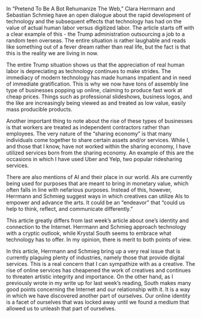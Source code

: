 In “Pretend To Be A Bot Rehumanize The Web,” Clara Herrmann and Sebastian Schmieg have an open dialogue about the rapid development of technology and the subsequent effects that technology has had on the value of actual human labor versus digitized labor. The article starts off with a clear example of this - the Trump administration outsourcing a job to a random teen overseas. The entire situation is rather laughable and reads like something out of a fever dream rather than real life, but the fact is that this is the reality we are living in now.

The entire Trump situation shows us that the appreciation of real human labor is depreciating as technology continues to make strides. The immediacy of modern technology has made humans impatient and in need of immediate gratification. This is why we now have tons of assembly line type of businesses popping up online, claiming to produce fast work at cheap prices. Things such as professional slideshows, business logos, and the like are increasingly being viewed as and treated as low value, easily mass producible products.

Another important thing to note about the rise of these types of businesses is that workers are treated as independent contractors rather than employees. The very nature of the “sharing economy” is that many individuals come together to share certain assets and/or services. While I, and those that I know, have not worked within the sharing economy, I have utilized services born from the sharing economy. An example of this are the occasions in which I have used Uber and Yelp, two popular ridesharing services.

There are also mentions of AI and their place in our world. AIs are currently being used for purposes that are meant to bring in monetary value, which often falls in line with nefarious purposes. Instead of this, however, Herrmann and Schmieg suggest ways in which creatives can utilize AIs to empower and advance the arts. It could be an “endeavor” that “could us help to think, reflect, and communicate differently.”

This article greatly differs from last week’s article about one’s identity and connection to the Internet. Herrmann and Schmieg approach technology with a cryptic outlook, while Krystal South seems to embrace what technology has to offer. In my opinion, there is merit to both points of view.

In this article, Herrmann and Schmieg bring up a very real issue that is currently plaguing plenty of industries, namely those that provide digital services. This is a real concern that I can sympathize with as a creative. The rise of online services has cheapened the work of creatives and continues to threaten artistic integrity and importance. On the other hand, as I previously wrote in my write up for last week’s reading, South makes many good points concerning the Internet and our relationship with it. It is a way in which we have discovered another part of ourselves. Our online identity is a facet of ourselves that was locked away until we found a medium that allowed us to unleash that part of ourselves.
